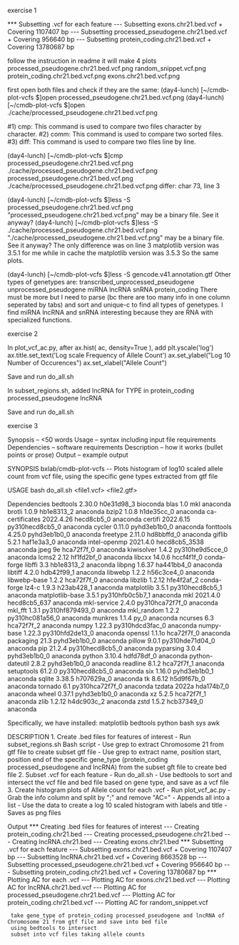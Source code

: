 exercise 1


*** Subsetting .vcf for each feature
--- Subsetting exons.chr21.bed.vcf
    + Covering 1107407 bp
--- Subsetting processed_pseudogene.chr21.bed.vcf
    + Covering 956640 bp
--- Subsetting protein_coding.chr21.bed.vcf
    + Covering 13780687 bp

follow the instruction in readme
it will make 4 plots 
processed_pseudogene.chr21.bed.vcf.png
random_snippet.vcf.png
protein_coding.chr21.bed.vcf.png
exons.chr21.bed.vcf.png	

first open both files and check if they are the same:
(day4-lunch) [~/cmdb-plot-vcfs $]open processed_pseudogene.chr21.bed.vcf.png
(day4-lunch) [~/cmdb-plot-vcfs $]open ./cache/processed_pseudogene.chr21.bed.vcf.png 

#1) cmp: This command is used to compare two files character by character.
#2) comm: This command is used to compare two sorted files.
#3) diff: This command is used to compare two files line by line.

(day4-lunch) [~/cmdb-plot-vcfs $]cmp processed_pseudogene.chr21.bed.vcf.png ./cache/processed_pseudogene.chr21.bed.vcf.png 
processed_pseudogene.chr21.bed.vcf.png ./cache/processed_pseudogene.chr21.bed.vcf.png differ: char 73, line 3

(day4-lunch) [~/cmdb-plot-vcfs $]less -S processed_pseudogene.chr21.bed.vcf.png
"processed_pseudogene.chr21.bed.vcf.png" may be a binary file.  See it anyway? 
(day4-lunch) [~/cmdb-plot-vcfs $]less -S ./cache/processed_pseudogene.chr21.bed.vcf.png 
"./cache/processed_pseudogene.chr21.bed.vcf.png" may be a binary file.  See it anyway? 
The only difference was on line 3 matplotlib version was 3.5.1 for me while in cache the matplotlib version was 3.5.3
So the same plots.

(day4-lunch) [~/cmdb-plot-vcfs $]less -S gencode.v41.annotation.gtf 
Other types of genetypes are: 
transcribed_unprocessed_pseudogene
unprocessed_pseudogene
miRNA
lncRNA
snRNA
protein_coding
There must be more but I need to parse (bc there are too many info in one column seperated by tabs) and sort and unique-c to find all types of genetypes.
I find miRNA lncRNA and snRNA interesting because they are RNA with specialized functions.

exercise 2

In plot_vcf_ac.py, after ax.hist( ac, density=True ), add
plt.yscale('log')
ax.title.set_text('Log scale Frequency of Allele Count')
ax.set_ylabel("Log 10 Number of Occurences")
ax.set_xlabel("Allele Count")

Save and run do_all.sh



In subset_regions.sh, added lncRNA
for TYPE in protein_coding processed_pseudogene lncRNA

Save and run do_all.sh

exercise 3

Synopsis – <50 words
Usage – syntax including input file requirements
Dependencies – software requirements
Description – how it works (bullet points or prose)
Output – example output

 SYNOPSIS
     bxlab/cmdb-plot-vcfs -- 
	 Plots histogram of log10 scaled allele count from vcf file, using the specific gene types extracted from gtf file
	 

 USAGE
     bash do_all.sh <file1.vcf> <file2.gtf>

Dependencies
bedtools                  2.30.0               h0e31d98_3    bioconda
blas                      1.0                         mkl    anaconda
brotli                    1.0.9                hb1e8313_2    anaconda
bzip2                     1.0.8                h1de35cc_0    anaconda
ca-certificates           2022.4.26            hecd8cb5_0    anaconda
certifi                   2022.6.15       py310hecd8cb5_0    anaconda
cycler                    0.11.0             pyhd3eb1b0_0    anaconda
fonttools                 4.25.0             pyhd3eb1b0_0    anaconda
freetype                  2.11.0               hd8bbffd_0    anaconda
giflib                    5.2.1                haf1e3a3_0    anaconda
intel-openmp              2021.4.0          hecd8cb5_3538    anaconda
jpeg                      9e                   hca72f7f_0    anaconda
kiwisolver                1.4.2           py310he9d5cce_0    anaconda
lcms2                     2.12                 hf1fd2bf_0    anaconda
libcxx                    14.0.6               hccf4f1f_0    conda-forge
libffi                    3.3                  hb1e8313_2    anaconda
libpng                    1.6.37               ha441bb4_0    anaconda
libtiff                   4.2.0                hdb42f99_1    anaconda
libwebp                   1.2.2                h56c3ce4_0    anaconda
libwebp-base              1.2.2                hca72f7f_0    anaconda
libzlib                   1.2.12               hfe4f2af_2    conda-forge
lz4-c                     1.9.3                h23ab428_1    anaconda
matplotlib                3.5.1           py310hecd8cb5_1    anaconda
matplotlib-base           3.5.1           py310hfb0c5b7_1    anaconda
mkl                       2021.4.0           hecd8cb5_637    anaconda
mkl-service               2.4.0           py310hca72f7f_0    anaconda
mkl_fft                   1.3.1           py310hf879493_0    anaconda
mkl_random                1.2.2           py310hc081a56_0    anaconda
munkres                   1.1.4                      py_0    anaconda
ncurses                   6.3                  hca72f7f_2    anaconda
numpy                     1.22.3          py310hdcd3fac_0    anaconda
numpy-base                1.22.3          py310hfd2de13_0    anaconda
openssl                   1.1.1o               hca72f7f_0    anaconda
packaging                 21.3               pyhd3eb1b0_0    anaconda
pillow                    9.0.1           py310hde71d04_0    anaconda
pip                       21.2.4          py310hecd8cb5_0    anaconda
pyparsing                 3.0.4              pyhd3eb1b0_0    anaconda
python                    3.10.4               hdfd78df_0    anaconda
python-dateutil           2.8.2              pyhd3eb1b0_0    anaconda
readline                  8.1.2                hca72f7f_1    anaconda
setuptools                61.2.0          py310hecd8cb5_0    anaconda
six                       1.16.0             pyhd3eb1b0_1    anaconda
sqlite                    3.38.5               h707629a_0    anaconda
tk                        8.6.12               h5d9f67b_0    anaconda
tornado                   6.1             py310hca72f7f_0    anaconda
tzdata                    2022a                hda174b7_0    anaconda
wheel                     0.37.1             pyhd3eb1b0_0    anaconda
xz                        5.2.5                hca72f7f_1    anaconda
zlib                      1.2.12               h4dc903c_2    anaconda
zstd                      1.5.2                hcb37349_0    anaconda

Specifically, we have installed:
matplotlib
bedtools
python
bash
sys
awk

 DESCRIPTION
     1. Create .bed files for features of interest
         - Run subset_regions.sh Bash script
         - Use grep to extract Chromosome 21 from gtf file to create subset gtf file
		 - Use grep to extract name, position start, position end of the specific gene_type (protein_coding processed_pseudogene and lncRNA) from the subset gft file to create bed file
	2. Subset .vcf for each feature
	     - Run do_all.sh
		 - Use bedtools to sort and intersect the vcf file and bed file based on gene type, and save as a vcf file
	3. Create histogram plots of Allele count for each .vcf
		- Run plot_vcf_ac.py
		- Grab the info column and split by ";" and remove "AC="
		- Appends all into a list
		- Use the data to create a log 10 scaled histogram with labels and title
		- Saves as png files

Output
*** Creating .bed files for features of interest
--- Creating protein_coding.chr21.bed
--- Creating processed_pseudogene.chr21.bed
--- Creating lncRNA.chr21.bed
--- Creating exons.chr21.bed
*** Subsetting .vcf for each feature
--- Subsetting exons.chr21.bed.vcf
    + Covering 1107407 bp
--- Subsetting lncRNA.chr21.bed.vcf
    + Covering 8663528 bp
--- Subsetting processed_pseudogene.chr21.bed.vcf
    + Covering 956640 bp
--- Subsetting protein_coding.chr21.bed.vcf
    + Covering 13780687 bp
*** Plotting AC for each .vcf
--- Plotting AC for exons.chr21.bed.vcf
--- Plotting AC for lncRNA.chr21.bed.vcf
--- Plotting AC for processed_pseudogene.chr21.bed.vcf
--- Plotting AC for protein_coding.chr21.bed.vcf
--- Plotting AC for random_snippet.vcf


	 
	 take gene_type of protein_coding processed_pseudogene and lncRNA of Chromosome 21 from gtf file and save into bed file
	 using bedtools to intersect 
	 subset into vcf files taking allele counts












